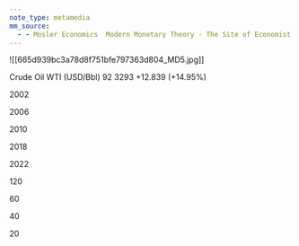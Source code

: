 ```yaml
---
note_type: metamedia
mm_source:
  - - Mosler Economics  Modern Monetary Theory - The Site of Economist Warren MoslerMosler Economics  Modern Monetary Theory  The Site of Economist Warren Mosler.md
---
```


![[665d939bc3a78d8f751bfe797363d804_MD5.jpg]]

Crude Oil WTI (USD/Bbl) 92 3293 +12.839 (+14.95%)

2002

2006

2010

2018

2022

120

60

40

20

